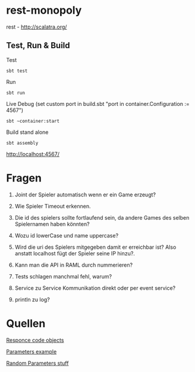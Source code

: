 # rest-monopoly #

rest - http://scalatra.org/

## Test, Run & Build ##

Test

    sbt test
    
Run

    sbt run
    
Live Debug (set custom port in build.sbt "port in container.Configuration := 4567")

    sbt ~container:start

Build stand alone

    sbt assembly



[http://localhost:4567/](http://localhost:4567/)

# Fragen #
1. Joint der Spieler automatisch wenn er ein Game erzeugt?
3. Wie Spieler Timeout erkennen.
4. Die id des spielers sollte fortlaufend sein, da andere Games des selben Spielernamen haben könnten?
5. Wozu id lowerCase und name uppercase?
6. Wird die uri des Spielers mitgegeben damit er erreichbar ist? Also anstatt localhost fügt der Spieler seine IP hinzu?.
10. Kann man die API in RAML durch nummerieren?

11. Tests schlagen manchmal fehl, warum? 
12. Service zu Service Kommunikation direkt oder per event service?
13. println zu log?

# Quellen #

[Responce code objects](https://github.com/scalatra/scalatra/blob/develop/core/src/main/scala/org/scalatra/ActionResult.scala)

[Parameters example](http://www.scalatra.org/2.4/guides/http/actions.html)

[Random Parameters stuff](http://www.scalatra.org/2.4/guides/http/routes.html)



